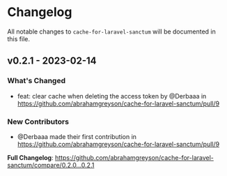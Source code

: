 # Changelog

All notable changes to `cache-for-laravel-sanctum` will be documented in this file.

## v0.2.1 - 2023-02-14

### What's Changed

- feat: clear cache when deleting the access token by @Derbaaa in https://github.com/abrahamgreyson/cache-for-laravel-sanctum/pull/9

### New Contributors

- @Derbaaa made their first contribution in https://github.com/abrahamgreyson/cache-for-laravel-sanctum/pull/9

**Full Changelog**: https://github.com/abrahamgreyson/cache-for-laravel-sanctum/compare/0.2.0...0.2.1
